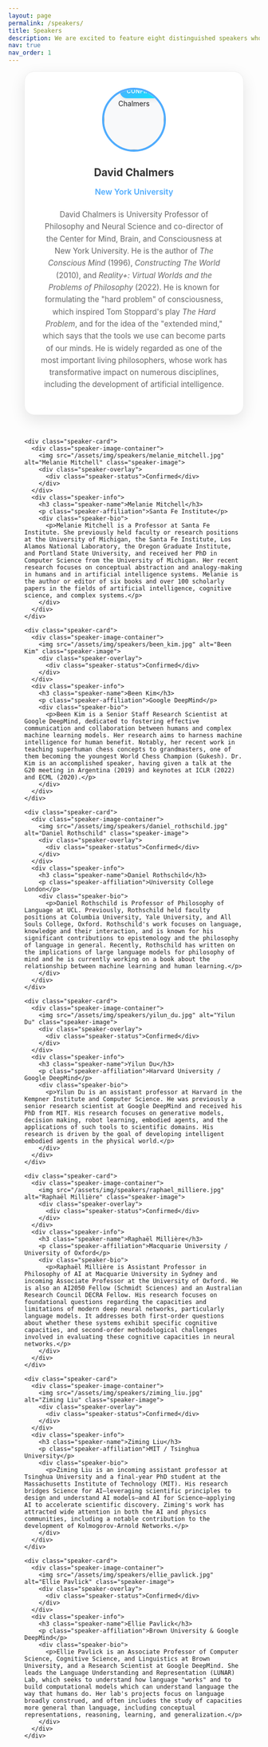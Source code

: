 ```yaml
---
layout: page
permalink: /speakers/
title: Speakers
description: We are excited to feature eight distinguished speakers who bring diverse perspectives from philosophy, cognitive science, and artificial intelligence to explore fundamental questions about LLMs and the nature of mind.
nav: true
nav_order: 1
---
```


<div class="speakers-content">
  <div class="speakers-grid">
    <div class="speaker-card">
      <div class="speaker-image-container">
        <img src="/assets/img/speakers/david_chalmers.jpg" alt="David Chalmers" class="speaker-image">
        <div class="speaker-overlay">
          <div class="speaker-status">Confirmed</div>
        </div>
      </div>
      <div class="speaker-info">
        <h3 class="speaker-name">David Chalmers</h3>
        <p class="speaker-affiliation">New York University</p>
        <div class="speaker-bio">
          <p>David Chalmers is University Professor of Philosophy and Neural Science and co-director of the Center for Mind, Brain, and Consciousness at New York University. He is the author of <em>The Conscious Mind</em> (1996), <em>Constructing The World</em> (2010), and <em>Reality+: Virtual Worlds and the Problems of Philosophy</em> (2022). He is known for formulating the "hard problem" of consciousness, which inspired Tom Stoppard's play <em>The Hard Problem</em>, and for the idea of the "extended mind," which says that the tools we use can become parts of our minds. He is widely regarded as one of the most important living philosophers, whose work has transformative impact on numerous disciplines, including the development of artificial intelligence.</p>
        </div>
      </div>
    </div>

    <div class="speaker-card">
      <div class="speaker-image-container">
        <img src="/assets/img/speakers/melanie_mitchell.jpg" alt="Melanie Mitchell" class="speaker-image">
        <div class="speaker-overlay">
          <div class="speaker-status">Confirmed</div>
        </div>
      </div>
      <div class="speaker-info">
        <h3 class="speaker-name">Melanie Mitchell</h3>
        <p class="speaker-affiliation">Santa Fe Institute</p>
        <div class="speaker-bio">
          <p>Melanie Mitchell is a Professor at Santa Fe Institute. She previously held faculty or research positions at the University of Michigan, the Santa Fe Institute, Los Alamos National Laboratory, the Oregon Graduate Institute, and Portland State University, and received her PhD in Computer Science from the University of Michigan. Her recent research focuses on conceptual abstraction and analogy-making in humans and in artificial intelligence systems. Melanie is the author or editor of six books and over 100 scholarly papers in the fields of artificial intelligence, cognitive science, and complex systems.</p>
        </div>
      </div>
    </div>

    <div class="speaker-card">
      <div class="speaker-image-container">
        <img src="/assets/img/speakers/been_kim.jpg" alt="Been Kim" class="speaker-image">
        <div class="speaker-overlay">
          <div class="speaker-status">Confirmed</div>
        </div>
      </div>
      <div class="speaker-info">
        <h3 class="speaker-name">Been Kim</h3>
        <p class="speaker-affiliation">Google DeepMind</p>
        <div class="speaker-bio">
          <p>Been Kim is a Senior Staff Research Scientist at Google DeepMind, dedicated to fostering effective communication and collaboration between humans and complex machine learning models. Her research aims to harness machine intelligence for human benefit. Notably, her recent work in teaching superhuman chess concepts to grandmasters, one of them becoming the youngest World Chess Champion (Gukesh). Dr. Kim is an accomplished speaker, having given a talk at the G20 meeting in Argentina (2019) and keynotes at ICLR (2022) and ECML (2020).</p>
        </div>
      </div>
    </div>

    <div class="speaker-card">
      <div class="speaker-image-container">
        <img src="/assets/img/speakers/daniel_rothschild.jpg" alt="Daniel Rothschild" class="speaker-image">
        <div class="speaker-overlay">
          <div class="speaker-status">Confirmed</div>
        </div>
      </div>
      <div class="speaker-info">
        <h3 class="speaker-name">Daniel Rothschild</h3>
        <p class="speaker-affiliation">University College London</p>
        <div class="speaker-bio">
          <p>Daniel Rothschild is Professor of Philosophy of Language at UCL. Previously, Rothschild held faculty positions at Columbia University, Yale University, and All Souls College, Oxford. Rothschild's work focuses on language, knowledge and their interaction, and is known for his significant contributions to epistemology and the philosophy of language in general. Recently, Rothschild has written on the implications of large language models for philosophy of mind and he is currently working on a book about the relationship between machine learning and human learning.</p>
        </div>
      </div>
    </div>

    <div class="speaker-card">
      <div class="speaker-image-container">
        <img src="/assets/img/speakers/yilun_du.jpg" alt="Yilun Du" class="speaker-image">
        <div class="speaker-overlay">
          <div class="speaker-status">Confirmed</div>
        </div>
      </div>
      <div class="speaker-info">
        <h3 class="speaker-name">Yilun Du</h3>
        <p class="speaker-affiliation">Harvard University / Google DeepMind</p>
        <div class="speaker-bio">
          <p>Yilun Du is an assistant professor at Harvard in the Kempner Institute and Computer Science. He was previously a senior research scientist at Google DeepMind and received his PhD from MIT. His research focuses on generative models, decision making, robot learning, embodied agents, and the applications of such tools to scientific domains. His research is driven by the goal of developing intelligent embodied agents in the physical world.</p>
        </div>
      </div>
    </div>

    <div class="speaker-card">
      <div class="speaker-image-container">
        <img src="/assets/img/speakers/raphael_milliere.jpg" alt="Raphaël Millière" class="speaker-image">
        <div class="speaker-overlay">
          <div class="speaker-status">Confirmed</div>
        </div>
      </div>
      <div class="speaker-info">
        <h3 class="speaker-name">Raphaël Millière</h3>
        <p class="speaker-affiliation">Macquarie University / University of Oxford</p>
        <div class="speaker-bio">
          <p>Raphaël Millière is Assistant Professor in Philosophy of AI at Macquarie University in Sydney and incoming Associate Professor at the University of Oxford. He is also an AI2050 Fellow (Schmidt Sciences) and an Australian Research Council DECRA Fellow. His research focuses on foundational questions regarding the capacities and limitations of modern deep neural networks, particularly language models. It addresses both first-order questions about whether these systems exhibit specific cognitive capacities, and second-order methodological challenges involved in evaluating these cognitive capacities in neural networks.</p>
        </div>
      </div>
    </div>

    <div class="speaker-card">
      <div class="speaker-image-container">
        <img src="/assets/img/speakers/ziming_liu.jpg" alt="Ziming Liu" class="speaker-image">
        <div class="speaker-overlay">
          <div class="speaker-status">Confirmed</div>
        </div>
      </div>
      <div class="speaker-info">
        <h3 class="speaker-name">Ziming Liu</h3>
        <p class="speaker-affiliation">MIT / Tsinghua University</p>
        <div class="speaker-bio">
          <p>Ziming Liu is an incoming assistant professor at Tsinghua University and a final-year PhD student at the Massachusetts Institute of Technology (MIT). His research bridges Science for AI—leveraging scientific principles to design and understand AI models—and AI for Science—applying AI to accelerate scientific discovery. Ziming's work has attracted wide attention in both the AI and physics communities, including a notable contribution to the development of Kolmogorov-Arnold Networks.</p>
        </div>
      </div>
    </div>

    <div class="speaker-card">
      <div class="speaker-image-container">
        <img src="/assets/img/speakers/ellie_pavlick.jpg" alt="Ellie Pavlick" class="speaker-image">
        <div class="speaker-overlay">
          <div class="speaker-status">Confirmed</div>
        </div>
      </div>
      <div class="speaker-info">
        <h3 class="speaker-name">Ellie Pavlick</h3>
        <p class="speaker-affiliation">Brown University & Google DeepMind</p>
        <div class="speaker-bio">
          <p>Ellie Pavlick is an Associate Professor of Computer Science, Cognitive Science, and Linguistics at Brown University, and a Research Scientist at Google DeepMind. She leads the Language Understanding and Representation (LUNAR) Lab, which seeks to understand how language "works" and to build computational models which can understand language the way that humans do. Her lab's projects focus on language broadly construed, and often includes the study of capacities more general than language, including conceptual representations, reasoning, learning, and generalization.</p>
        </div>
      </div>
    </div>
  </div>
</div>

<style>
.speakers-hero {
  background: linear-gradient(135deg, #4facfe 0%, #00f2fe 100%);
  color: white;
  padding: 4rem 2rem;
  border-radius: 20px;
  margin-bottom: 3rem;
  position: relative;
  overflow: hidden;
}

.hero-content {
  max-width: 800px;
  margin: 0 auto;
  text-align: center;
  position: relative;
  z-index: 2;
}

.hero-title {
  font-size: 3.5rem;
  font-weight: 700;
  margin-bottom: 1rem;
  background: linear-gradient(45deg, #fff, #e0f7ff);
  -webkit-background-clip: text;
  -webkit-text-fill-color: transparent;
  background-clip: text;
}

.hero-subtitle {
  font-size: 1.4rem;
  margin-bottom: 2rem;
  opacity: 0.9;
}

.speaker-count {
  display: inline-block;
  background: rgba(255, 255, 255, 0.2);
  backdrop-filter: blur(10px);
  border: 1px solid rgba(255, 255, 255, 0.3);
  border-radius: 15px;
  padding: 1rem 2rem;
  text-align: center;
}

.count-number {
  display: block;
  font-size: 2.5rem;
  font-weight: 700;
  margin-bottom: 0.5rem;
}

.count-label {
  display: block;
  font-size: 0.9rem;
  opacity: 0.8;
}

.floating-elements {
  position: absolute;
  top: 0;
  left: 0;
  width: 100%;
  height: 100%;
  pointer-events: none;
}

.element {
  position: absolute;
  font-size: 2rem;
  opacity: 0.1;
  animation: float 6s ease-in-out infinite;
}

.element:nth-child(1) { top: 20%; left: 10%; animation-delay: 0s; }
.element:nth-child(2) { top: 60%; right: 15%; animation-delay: 2s; }
.element:nth-child(3) { bottom: 20%; left: 20%; animation-delay: 4s; }

@keyframes float {
  0%, 100% { transform: translateY(0px) rotate(0deg); }
  50% { transform: translateY(-20px) rotate(5deg); }
}

.speakers-content {
  max-width: 1400px;
  margin: 0 auto;
  padding: 0 2rem;
}

.speakers-introduction {
  text-align: center;
  margin-bottom: 4rem;
}

.speakers-introduction h2 {
  font-size: 2.5rem;
  color: #333;
  margin-bottom: 1rem;
}

.intro-text {
  font-size: 1.2rem;
  line-height: 1.8;
  color: #666;
  max-width: 900px;
  margin: 0 auto;
}

.speakers-grid {
  display: grid;
  grid-template-columns: repeat(auto-fit, minmax(400px, 1fr));
  gap: 2rem;
}

.speaker-card {
  background: white;
  border-radius: 20px;
  overflow: hidden;
  box-shadow: 0 10px 30px rgba(0, 0, 0, 0.1);
  transition: all 0.3s ease;
  border: 1px solid #f0f0f0;
  text-align: center;
  padding: 2rem;
}

.speaker-card:hover {
  transform: translateY(-5px);
  box-shadow: 0 15px 35px rgba(0, 0, 0, 0.15);
}

.speaker-image-container {
  position: relative;
  width: 120px;
  height: 120px;
  margin: 0 auto 1.5rem auto;
  border-radius: 50%;
  background: linear-gradient(135deg, #f0f2f5 0%, #e1e8ed 100%);
  display: flex;
  align-items: center;
  justify-content: center;
  border: 4px solid #4facfe;
  overflow: hidden;
}

.speaker-image-container::before {
  content: '👤';
  position: absolute;
  font-size: 3rem;
  color: #ccc;
  z-index: 1;
}

.speaker-image {
  width: 100%;
  height: 100%;
  object-fit: cover;
  border-radius: 50%;
  transition: transform 0.3s ease;
  position: relative;
  z-index: 2;
  background: #f8f9fa;
}

.speaker-image:not([src]), 
.speaker-image[src=""], 
.speaker-image[src*="placeholder"] {
  opacity: 0;
}

.speaker-card:hover .speaker-image {
  transform: scale(1.05);
}

.speaker-card:hover .speaker-image-container {
  border-color: #00f2fe;
}

.speaker-overlay {
  position: absolute;
  top: -10px;
  right: -10px;
  z-index: 3;
}

.speaker-status {
  background: linear-gradient(135deg, #4facfe 0%, #00f2fe 100%);
  color: white;
  padding: 0.4rem 0.8rem;
  border-radius: 15px;
  font-size: 0.7rem;
  font-weight: 600;
  text-transform: uppercase;
  letter-spacing: 0.5px;
  box-shadow: 0 2px 10px rgba(0, 0, 0, 0.1);
}

.speaker-info {
  padding: 0;
}

.speaker-name {
  font-size: 1.3rem;
  color: #333;
  margin-bottom: 0.5rem;
  font-weight: 700;
}

.speaker-affiliation {
  color: #4facfe;
  font-weight: 600;
  margin-bottom: 1.5rem;
  font-size: 1rem;
}

.speaker-bio {
  margin-bottom: 0;
}

.speaker-bio p {
  color: #666;
  line-height: 1.6;
  font-size: 0.95rem;
}

@media (max-width: 768px) {
  .hero-title {
    font-size: 2.5rem;
  }
  
  .speakers-grid {
    grid-template-columns: 1fr;
  }
  
  .speaker-card {
    margin-bottom: 1rem;
  }
}
</style> 